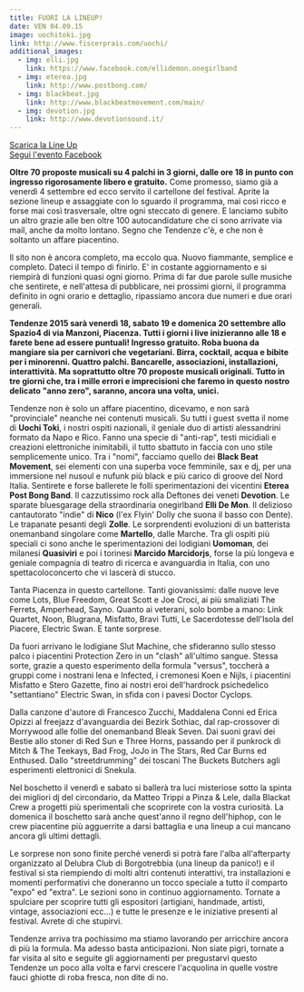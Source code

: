 ```yaml
---
title: FUORI LA LINE­UP!
date: VEN 04.09.15
image: uochitoki.jpg
link: http://www.fiscerprais.com/uochi/
additional_images:
  - img: elli.jpg
    link: https://www.facebook.com/ellidemon.onegirlband
  - img: eterea.jpg
    link: http://www.postbong.com/
  - img: blackbeat.jpg
    link: http://www.blackbeatmovement.com/main/
  - img: devotion.jpg
    link: http://www.devotionsound.it/
---
```


<a href="/download/lista_band.pdf" target="_blank">Scarica la Line Up</a>  
<a href="https://www.facebook.com/events/461045754071467/" target="_blank">Segui l'evento Facebook</a>

**Oltre 70 proposte musicali su 4 palchi in 3 giorni, dalle ore 18 in punto con ingresso rigorosamente libero e gratuito.** Come promesso, siamo già a venerdì 4 settembre ed ecco servito il cartellone del festival. Aprite la sezione line­up e assaggiate con lo sguardo il programma, mai così ricco e forse mai così trasversale, oltre ogni steccato di genere. E lanciamo subito un altro grazie alle ben oltre 100 auto­candidature che ci sono arrivate via mail, anche da molto lontano. Segno che Tendenze c'è, e che non è soltanto un affare piacentino.

Il sito non è ancora completo, ma eccolo qua. Nuovo fiammante, semplice e completo. Dateci il tempo di finirlo. E' in costante aggiornamento e si riempirà di funzioni quasi ogni giorno. Prima di far due parole sulle musiche che sentirete, e nell'attesa di pubblicare, nei prossimi giorni, il programma definito in ogni orario e dettaglio, ripassiamo ancora due numeri e due orari generali.

**Tendenze 2015 sarà venerdì 18, sabato 19 e domenica 20 settembre allo Spazio4 di via Manzoni, Piacenza. Tutti i giorni i live inizieranno alle 18 e farete bene ad essere puntuali! Ingresso gratuito. Roba buona da mangiare sia per carnivori che vegetariani. Birra, cocktail, acqua e bibite per i minorenni. Quattro palchi. Bancarelle, associazioni, installazioni, interattività. Ma soprattutto oltre 70 proposte musicali originali. Tutto in tre giorni che, tra i mille errori e imprecisioni che faremo in questo nostro delicato "anno zero", saranno, ancora una volta, unici.**

Tendenze non è solo un affare piacentino, dicevamo, e non sarà "provinciale" neanche nei contenuti musicali. Su tutti i guest svetta il nome di **Uochi Toki**, i nostri ospiti nazionali, il geniale duo di artisti alessandrini formato da Napo e Rico. Fanno una specie di "anti-rap", testi micidiali e creazioni elettroniche inimitabili, il tutto sbattuto in faccia con uno stile semplicemente unico. Tra i "nomi", facciamo quello dei **Black Beat Movement**, sei elementi con una superba voce femminile, sax e dj, per una immersione nel nu­soul e nu­funk più black e più carico di groove del Nord Italia. Sentirete e forse ballerete le folli sperimentazioni dei vicentini **Eterea Post Bong Band**. Il cazzutissimo rock alla Deftones dei veneti **Devotion**. Le sparate blues­garage della straordinaria one­girl­band **Elli De Mon**. Il delizioso cantautorato "indie" di **Nico** (l'ex Flyin' Dolly che suona il basso con Dente). Le trapanate pesanti degli **Zolle**. Le sorprendenti evoluzioni di un batterista one­man­band singolare come **Martello**, dalle Marche. Tra gli ospiti più speciali ci sono anche le sperimentazioni dei lodigiani **Uomoman**, dei milanesi **Quasiviri** e poi i torinesi **Marcido Marcidorjs**, forse la più longeva e geniale compagnia di teatro di ricerca e avanguardia in Italia, con uno spettacolo­concerto che vi lascerà di stucco.

Tanta Piacenza in questo cartellone. Tanti giovanissimi: dalle nuove leve come Lots, Blue Freedom, Great Scott e Joe Croci, ai più smaliziati The Ferrets, Amperhead, Sayno. Quanto ai veterani, solo bombe a mano: Link Quartet, Noon, Blugrana, Misfatto, Bravi Tutti, Le Sacerdotesse dell'Isola del Piacere, Electric Swan. E tante sorprese.

Da fuori arrivano le lodigiane Slut Machine, che sfideranno sullo stesso palco i piacentini Protection Zero in un "clash" all'ultimo sangue. Stessa sorte, grazie a questo esperimento della formula "versus", toccherà a gruppi come i nostrani Iena e Infected, i cremonesi Koen e Nijls, i piacentini Misfatto e Stero Gazette, fino ai nostri eroi dell'hard­rock psichedelico "settantiano" Electric Swan, in sfida con i pavesi Doctor Cyclops.

Dalla canzone d'autore di Francesco Zucchi, Maddalena Conni ed Erica Opizzi al free­jazz d'avanguardia dei Bezirk Sothiac, dal rap-crossover di Morrywood alle follie del one­man­band Bleak Seven. Dai suoni gravi dei Bestie allo stoner di Red Sun e Three Horns, passando per il punk­rock di Mitch & The Teekays, Bad Frog, Jo­Jo in The Stars, Red Car Burns ed Enthused. Dallo "street­drumming" dei toscani The Buckets Butchers agli esperimenti elettronici di Snekula.

Nel boschetto il venerdì e sabato si ballerà tra luci misteriose sotto la spinta dei migliori dj del circondario, da Matteo Trippi a Pinza & Lele, dalla Blackat Crew a progetti più sperimentali che scoprirete con la vostra curiosità. La domenica il boschetto sarà anche quest'anno il regno dell'hip­hop, con le crew piacentine più agguerrite a darsi battaglia e una line­up a cui mancano ancora gli ultimi dettagli.

Le sorprese non sono finite perché venerdì si potrà fare l'alba all'after­party organizzato al Delubra Club di Borgotrebbia (una line­up da panico!) e il festival si sta riempiendo di molti altri contenuti interattivi, tra installazioni e momenti performativi che doneranno un tocco speciale a tutto il comparto "expo" ed "extra". Le sezioni sono in continuo aggiornamento. Tornate a spulciare per scoprire tutti gli espositori (artigiani, handmade, artisti, vintage, associazioni ecc...) e tutte le presenze e le iniziative presenti al festival. Avrete di che stupirvi.

Tendenze arriva tra pochissimo ma stiamo lavorando per arricchire ancora di più la formula. Ma adesso basta anticipazioni. Non siate pigri, tornate a far visita al sito e seguite gli aggiornamenti per pregustarvi questo Tendenze un poco alla volta e farvi crescere l'acquolina in quelle vostre fauci ghiotte di roba fresca, non dite di no.
